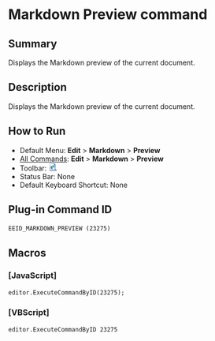# Markdown Preview command

## Summary

Displays the Markdown preview of the current document.

## Description

Displays the Markdown preview of the current document.

## How to Run

- Default Menu: **Edit** \> **Markdown** \> **Preview**
- [All Commands](../tools/all_commands): **Edit** \> **Markdown** \> **Preview**
- Toolbar: ![](../../images/plugin_webpreview.png)
- Status Bar: None
- Default Keyboard Shortcut: None

## Plug-in Command ID

```
EEID_MARKDOWN_PREVIEW (23275)
```

## Macros

### \[JavaScript\]

```
editor.ExecuteCommandByID(23275);
```

### \[VBScript\]

```
editor.ExecuteCommandByID 23275
```

